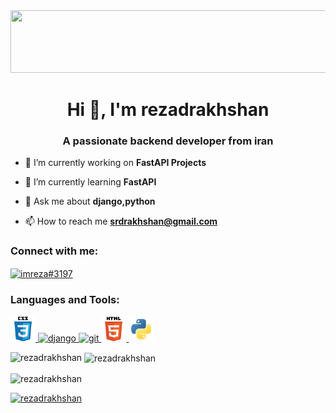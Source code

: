 <img height="100px" width="1100px" src="https://imgs.search.brave.com/4gmO3ufyJrImSPrF5TojvFi7Hyk5UrQtzObyu1JQkKs/rs:fit:860:0:0/g:ce/aHR0cHM6Ly9ibG9n/Lmh1YnNwb3QuY29t/L2hzLWZzL2h1YmZz/LzdhOGY4ZDYzNDAx/MzU2ODEyNGUxMzA3/Mjg4MzRkNDdhLmdp/Zj93aWR0aD0xNTAw/Jm5hbWU9N2E4Zjhk/NjM0MDEzNTY4MTI0/ZTEzMDcyODgzNGQ0/N2EuZ2lm.gif" alt="">

<h1 align="center">Hi 👋, I'm rezadrakhshan</h1>
<h3 align="center">A passionate backend developer from iran</h3>



<img align="right" width="500px" src="https://th.bing.com/th/id/OIG.ba_LIDyGhctDufE_rozc?pid=ImgGn" alt="">

- 🔭 I’m currently working on **FastAPI Projects**

- 🌱 I’m currently learning **FastAPI**

- 💬 Ask me about **django,python**

- 📫 How to reach me **srdrakhshan@gmail.com**

<h3 align="left">Connect with me:</h3>
<p align="left">
<a href="https://discord.gg/imreza#3197" target="blank"><img align="center" src="https://raw.githubusercontent.com/rahuldkjain/github-profile-readme-generator/master/src/images/icons/Social/discord.svg" alt="imreza#3197" height="30" width="40" /></a>
</p>

<h3 align="left">Languages and Tools:</h3>
<p align="left"> <a href="https://www.w3schools.com/css/" target="_blank" rel="noreferrer"> <img src="https://raw.githubusercontent.com/devicons/devicon/master/icons/css3/css3-original-wordmark.svg" alt="css3" width="40" height="40"/> </a> <a href="https://www.djangoproject.com/" target="_blank" rel="noreferrer"> <img src="https://cdn.worldvectorlogo.com/logos/django.svg" alt="django" width="40" height="40"/> </a> <a href="https://git-scm.com/" target="_blank" rel="noreferrer"> <img src="https://www.vectorlogo.zone/logos/git-scm/git-scm-icon.svg" alt="git" width="40" height="40"/> </a> <a href="https://www.w3.org/html/" target="_blank" rel="noreferrer"> <img src="https://raw.githubusercontent.com/devicons/devicon/master/icons/html5/html5-original-wordmark.svg" alt="html5" width="40" height="40"/> </a>  </a> <a href="https://www.python.org" target="_blank" rel="noreferrer"> <img src="https://raw.githubusercontent.com/devicons/devicon/master/icons/python/python-original.svg" alt="python" width="40" height="40"/> </a> </p>



<p><img align="left" src="https://github-readme-stats.vercel.app/api/top-langs?username=rezadrakhshan&show_icons=true&locale=en&layout=compact" alt="rezadrakhshan" /></p>

<p>&nbsp;<img align="center" src="https://github-readme-stats.vercel.app/api?username=rezadrakhshan&show_icons=true&locale=en" alt="rezadrakhshan" /></p>

<p><img align="center" src="https://github-readme-streak-stats.herokuapp.com/?user=rezadrakhshan&" alt="rezadrakhshan" /></p>
<p align="left"> <a href="https://github.com/ryo-ma/github-profile-trophy"><img src="https://github-profile-trophy.vercel.app/?username=rezadrakhshan" alt="rezadrakhshan" /></a> </p>
